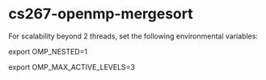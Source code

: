 # cs267-openmp-mergesort

For scalability beyond 2 threads, set the following environmental variables:

export OMP_NESTED=1

export OMP_MAX_ACTIVE_LEVELS=3
 
